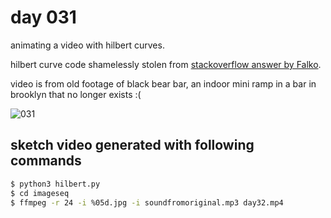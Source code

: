 # day 031

animating a video with hilbert curves.

hilbert curve code shamelessly stolen from [stackoverflow answer by Falko](https://codegolf.stackexchange.com/questions/36374/redraw-an-image-with-just-one-closed-curve).

video is from old footage of black bear bar, an indoor mini ramp in a bar in brooklyn that no longer exists :(

![031](https://github.com/burningion/daily-sketches/raw/master/031/images/00022.png)

## sketch video generated with following commands

```bash
$ python3 hilbert.py
$ cd imageseq
$ ffmpeg -r 24 -i %05d.jpg -i soundfromoriginal.mp3 day32.mp4
```
